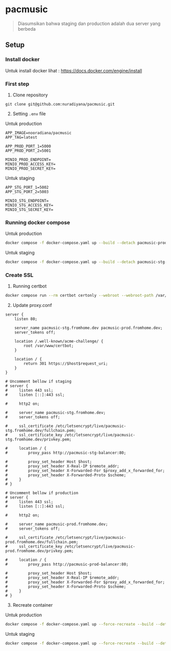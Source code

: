 # pacmusic

> Diasumsikan bahwa staging dan production adalah dua server yang berbeda

## Setup

### Install docker

Untuk install docker lihat : https://docs.docker.com/engine/install

### First step

1. Clone repository

```
git clone git@github.com:nuradiyana/pacmusic.git
```

2. Setting `.env` file

Untuk production

```
APP_IMAGE=nooradiana/pacmusic
APP_TAG=latest

APP_PROD_PORT_1=5000
APP_PROD_PORT_2=5001

MINIO_PROD_ENDPOINT=
MINIO_PROD_ACCESS_KEY=
MINIO_PROD_SECRET_KEY=
```

Untuk staging

```
APP_STG_PORT_1=5002
APP_STG_PORT_2=5003

MINIO_STG_ENDPOINT=
MINIO_STG_ACCESS_KEY=
MINIO_STG_SECRET_KEY=
```

### Running docker compose

Untuk production

```bash
docker compose -f docker-compose.yaml up --build --detach pacmusic-prod-1 pacmusic-prod-2 pacmusic-prod-balancer pacmusic-proxy
```

Untuk staging

```bash
docker compose -f docker-compose.yaml up --build --detach pacmusic-stg-1 pacmusic-stg-2 pacmusic-stg-balancer pacmusic-proxy
```

### Create SSL

1. Running certbot

```bash
docker compose run --rm certbot certonly --webroot --webroot-path /var/www/certbot/ -d [domain-name]
```

2. Update proxy.conf

```
server {
    listen 80;

    server_name pacmusic-stg.fromhome.dev pacmusic-prod.fromhome.dev;
    server_tokens off;

    location /.well-known/acme-challenge/ {
        root /var/www/certbot;
    }
    
    location / {
        return 301 https://$host$request_uri;
    }
}

# Uncomment bellow if staging
# server {
#     listen 443 ssl;
#     listen [::]:443 ssl;

#     http2 on;

#     server_name pacmusic-stg.fromhome.dev;
#     server_tokens off;

#     ssl_certificate /etc/letsencrypt/live/pacmusic-stg.fromhome.dev/fullchain.pem;
#     ssl_certificate_key /etc/letsencrypt/live/pacmusic-stg.fromhome.dev/privkey.pem;

#     location / {
#         proxy_pass http://pacmusic-stg-balancer:80;

#         proxy_set_header Host $host;
#         proxy_set_header X-Real-IP $remote_addr;
#         proxy_set_header X-Forwarded-For $proxy_add_x_forwarded_for;
#         proxy_set_header X-Forwarded-Proto $scheme;
#     }
# }

# Uncomment bellow if production
# server {
#     listen 443 ssl;
#     listen [::]:443 ssl;

#     http2 on;

#     server_name pacmusic-prod.fromhome.dev;
#     server_tokens off;

#     ssl_certificate /etc/letsencrypt/live/pacmusic-prod.fromhome.dev/fullchain.pem;
#     ssl_certificate_key /etc/letsencrypt/live/pacmusic-prod.fromhome.dev/privkey.pem;

#     location / {
#         proxy_pass http://pacmusic-prod-balancer:80;

#         proxy_set_header Host $host;
#         proxy_set_header X-Real-IP $remote_addr;
#         proxy_set_header X-Forwarded-For $proxy_add_x_forwarded_for;
#         proxy_set_header X-Forwarded-Proto $scheme;
#     }
# }
```

3. Recreate container

Untuk production

```bash
docker compose -f docker-compose.yaml up --force-recreate --build --detach pacmusic-prod-1 pacmusic-prod-2 pacmusic-prod-balancer pacmusic-proxy
```

Untuk staging

```bash
docker compose -f docker-compose.yaml up --force-recreate --build --detach pacmusic-stg-1 pacmusic-stg-2 pacmusic-stg-balancer pacmusic-proxy
```